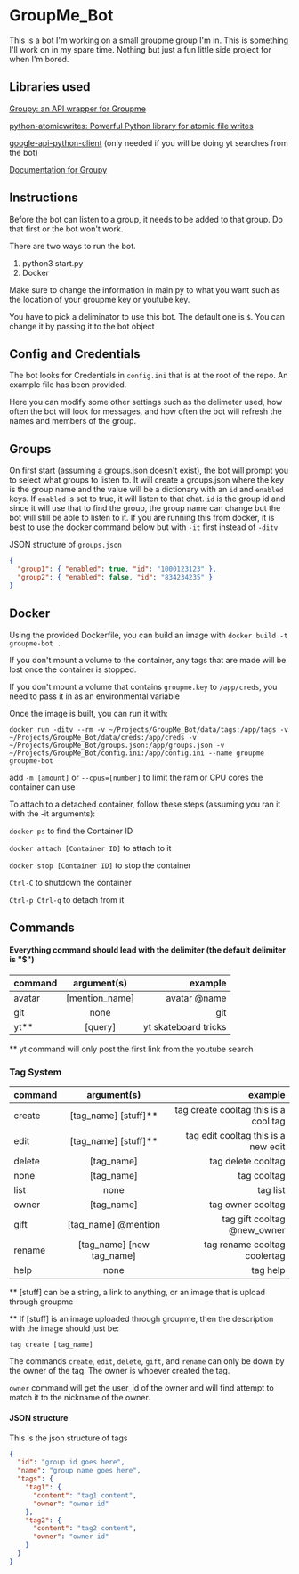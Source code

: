 # GroupMe_Bot

This is a bot I'm working on a small groupme group I'm in. This is something I'll work on in my spare time. Nothing but
just a fun little side project for when I'm bored.

## Libraries used

[Groupy: an API wrapper for Groupme](https://github.com/rhgrant10/Groupy)

[python-atomicwrites: Powerful Python library for atomic file writes](https://github.com/untitaker/python-atomicwrites)

[google-api-python-client](https://developers.google.com/youtube/v3/quickstart/python) (only needed if you will be doing yt searches from the bot)

[Documentation for Groupy](http://groupy.readthedocs.io/en/master/index.html)

## Instructions

Before the bot can listen to a group, it needs to be added to that group. Do that first or the bot won't work.

There are two ways to run the bot.

1. python3 start.py
2. Docker

Make sure to change the information in main.py to what you want such as the location of your groupme key or youtube key.

You have to pick a deliminator to use this bot. The default one is `$`. You can change it by passing it to the bot
object

## Config and Credentials

The bot looks for Credentials in `config.ini` that is at the root of the repo. An example file has been provided.

Here you can modify some other settings such as the delimeter used, how often the bot will look for messages, and
how often the bot will refresh the names and members of the group.

## Groups

On first start (assuming a groups.json doesn't exist), the bot will prompt you to select what groups to listen to.
It will create a groups.json where the key is the group name and the value will be a dictionary with
an `id` and `enabled` keys. If `enabled` is set to true, it will listen to that chat. `id` is the group id
and since it will use that to find the group, the group name can change but the bot will still be able to listen
to it. If you are running this from docker, it is best to use the docker command below but with `-it` first instead of
`-ditv`

JSON structure of `groups.json`

```json
{
  "group1": { "enabled": true, "id": "1000123123" },
  "group2": { "enabled": false, "id": "834234235" }
}
```

## Docker

Using the provided Dockerfile, you can build an image with `docker build -t groupme-bot .`

If you don't mount a volume to the container, any tags that are made will be lost once the container is stopped.

If you don't mount a volume that contains `groupme.key` to `/app/creds`, you need to pass it in as an environmental variable

Once the image is built, you can run it with:

`docker run -ditv --rm -v ~/Projects/GroupMe_Bot/data/tags:/app/tags -v ~/Projects/GroupMe_Bot/data/creds:/app/creds -v ~/Projects/GroupMe_Bot/groups.json:/app/groups.json -v ~/Projects/GroupMe_Bot/config.ini:/app/config.ini --name groupme groupme-bot`

add `-m [amount]` or `--cpus=[number]` to limit the ram or CPU cores the container can use

To attach to a detached container, follow these steps (assuming you ran it with the -it arguments):

`docker ps` to find the Container ID

`docker attach [Container ID]` to attach to it

`docker stop [Container ID]` to stop the container

`Ctrl-C` to shutdown the container

`Ctrl-p Ctrl-q` to detach from it

## Commands

#### Everything command should lead with the delimiter (the default delimiter is "$")

| command |  argument(s)   |              example |
| ------- | :------------: | -------------------: |
| avatar  | [mention_name] |         avatar @name |
| git     |      none      |                  git |
| yt\*\*  |    [query]     | yt skateboard tricks |

\*\* yt command will only post the first link from the youtube search

### Tag System

| command |        argument(s)        |                               example |
| ------- | :-----------------------: | ------------------------------------: |
| create  |  [tag_name] [stuff]\*\*   | tag create cooltag this is a cool tag |
| edit    |  [tag_name] [stuff]\*\*   |   tag edit cooltag this is a new edit |
| delete  |        [tag_name]         |                    tag delete cooltag |
| none    |        [tag_name]         |                           tag cooltag |
| list    |           none            |                              tag list |
| owner   |        [tag_name]         |                     tag owner cooltag |
| gift    |    [tag_name] @mention    |           tag gift cooltag @new_owner |
| rename  | [tag_name] [new tag_name] |          tag rename cooltag coolertag |
| help    |           none            |                              tag help |

\*\* [stuff] can be a string, a link to anything, or an image that is upload through groupme

\*\* If [stuff] is an image uploaded through groupme, then the description with the image should just be:

`tag create [tag_name]`

The commands `create`, `edit`, `delete`, `gift`, and `rename` can only be down by the owner of the tag.
The owner is whoever created the tag.

`owner` command will get the user_id of the owner and will find attempt to match it to the nickname of the owner.

#### JSON structure

This is the json structure of tags

```json
{
  "id": "group id goes here",
  "name": "group name goes here",
  "tags": {
    "tag1": {
      "content": "tag1 content",
      "owner": "owner id"
    },
    "tag2": {
      "content": "tag2 content",
      "owner": "owner id"
    }
  }
}
```
